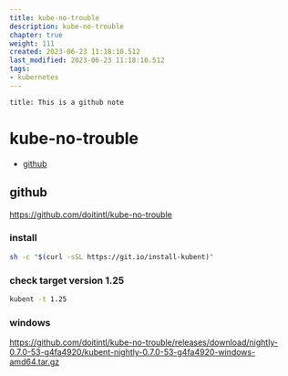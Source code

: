 ```yaml
---
title: kube-no-trouble
description: kube-no-trouble
chapter: true
weight: 111
created: 2023-06-23 11:18:10.512
last_modified: 2023-06-23 11:18:10.512
tags: 
- kubernetes 
---
```


```ad-attention
title: This is a github note

```

# kube-no-trouble

- [github](#github)


## github
https://github.com/doitintl/kube-no-trouble

### install

```sh
sh -c "$(curl -sSL https://git.io/install-kubent)"
```


### check target version 1.25

```sh
kubent -t 1.25

```

### windows

https://github.com/doitintl/kube-no-trouble/releases/download/nightly-0.7.0-53-g4fa4920/kubent-nightly-0.7.0-53-g4fa4920-windows-amd64.tar.gz



